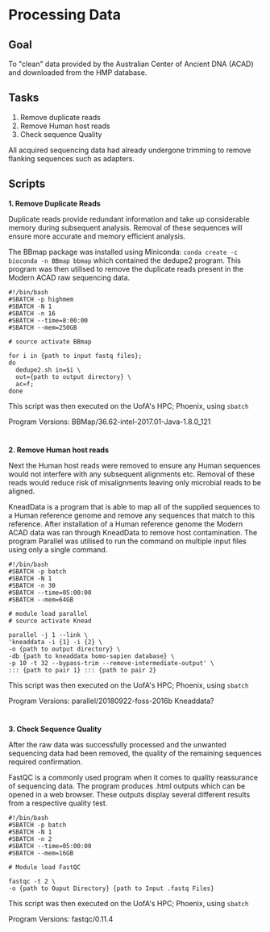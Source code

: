 Processing Data
================

## Goal
To "clean" data provided by the Australian Center of Ancient DNA (ACAD) and downloaded from the HMP database.

## Tasks
 1. Remove duplicate reads
 2. Remove Human host reads
 3. Check sequence Quality

All acquired sequencing data had already undergone trimming to remove flanking sequences such as adapters.

## Scripts
**1. Remove Duplicate Reads**

Duplicate reads provide redundant information and take up considerable memory during subsequent analysis. Removal of these sequences will ensure more accurate and memory efficient analysis.

The BBmap package was installed using Miniconda:
 `conda create -c bioconda -n BBmap bbmap`
 which contained the dedupe2 program. This program was then utilised to remove the duplicate reads present in the Modern ACAD raw sequencing data.
 

    #!/bin/bash
    #SBATCH -p highmem
    #SBATCH -N 1
    #SBATCH -n 16
    #SBATCH --time=8:00:00
    #SBATCH --mem=250GB
    
    # source activate BBmap
    
    for i in {path to input fastq files};
    do 
      dedupe2.sh in=$i \
      out={path to output directory} \
      ac=f; 
    done

This script was then executed on the UofA's HPC; Phoenix, using `sbatch`

Program Versions:
BBMap/36.62-intel-2017.01-Java-1.8.0_121
#
**2. Remove Human host reads**

Next the Human host reads were removed to ensure any Human sequences would not interfere with any subsequent alignments etc. Removal of these reads would reduce risk of misalignments leaving only microbial reads to be aligned.

KneadData is a program that is able to map all of the supplied sequences to a Human reference genome and remove any sequences that match to this reference. After installation of a Human reference genome the Modern ACAD data was ran through KneadData to remove host contamination. The program Parallel was utilised to run the command on multiple input files using only a single command.

    #!/bin/bash
    #SBATCH -p batch
    #SBATCH -N 1
    #SBATCH -n 30
    #SBATCH --time=05:00:00
    #SBATCH --mem=64GB
   
    # module load parallel
    # source activate Knead
    
    parallel -j 1 --link \
    'kneaddata -i {1} -i {2} \
    -o {path to output directory} \
    -db {path to kneaddata homo-sapien database} \
    -p 10 -t 32 --bypass-trim --remove-intermediate-output' \
    ::: {path to pair 1} ::: {path to pair 2}
This script was then executed on the UofA's HPC; Phoenix, using `sbatch`

Program Versions:
parallel/20180922-foss-2016b
Kneaddata?
#
**3. Check Sequence Quality**

After the raw data was successfully processed and the unwanted sequencing data had been removed, the quality of the remaining sequences required confirmation.

FastQC is a commonly used program when it comes to quality reassurance of sequencing data. The program produces .html outputs which can be opened in a web browser. These outputs display several different results from a respective quality test.

    #!/bin/bash
    #SBATCH -p batch
    #SBATCH -N 1
    #SBATCH -n 2
    #SBATCH --time=05:00:00
    #SBATCH --mem=16GB

    # Module load FastQC
   
    fastqc -t 2 \
    -o {path to Ouput Directory} {path to Input .fastq Files}
This script was then executed on the UofA's HPC; Phoenix, using `sbatch`

Program Versions:
fastqc/0.11.4
#
